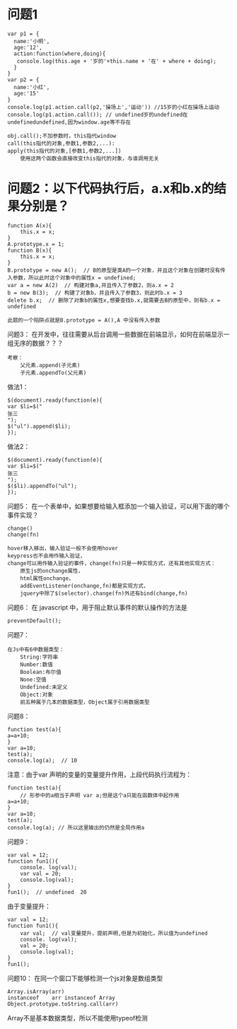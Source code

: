 # 问题1
    var p1 = {
      name:'小明',
      age:'12',
      action:function(where,doing){
       console.log(this.age + '岁的'+this.name + '在' + where + doing);
      }  
    }
    var p2 = {
      name:'小红',
      age:'15'
    }
    console.log(p1.action.call(p2,'操场上','运动')) //15岁的小红在操场上运动
    console.log(p1.action.call()); // undefined岁的undefined在undefinedundefined,因为window.age等不存在

    obj.call();不加参数时，this指代window
    call(this指代的对象,参数1,参数2,...):
    apply(this指代的对象,[参数1,参数2,...])
        使用这两个函数会直接改变this指代的对象，与谁调用无关

# 问题2：以下代码执行后，a.x和b.x的结果分别是？
    function A(x){
        this.x = x;
    }
    A.prototype.x = 1;
    function B(x){
        this.x = x;
    }
    B.prototype = new A();  // B的原型是类A的一个对象，并且这个对象在创建时没有传入参数，所以此时这个对象中的属性x = undefined;
    var a = new A(2)  // 构建对象a,并且传入了参数2，则a.x = 2
    b = new B(3);  // 构建了对象b，并且传入了参数3，则此时b.x = 3
    delete b.x;  // 删除了对象b的属性x,想要查找b.x,就需要去B的原型中，则有b.x = undefined

    此题的一个陷阱点就是B.prototype = A(),A 中没有传入参数

问题3：
在开发中，往往需要从后台调用一些数据在前端显示，如何在前端显示一组无序的数据？？？

    考察：
        父元素.append(子元素)
        子元素.appendTo(父元素)

做法1：

    $(document).ready(function(e){
    var $li=$("
    张三
    ");
    $("ul").append($li);
    });

做法2：

    $(document).ready(function(e){
    var $li=$("
    张三
    ");
    $($li).appendTo("ul");
    });

问题5：
在一个表单中，如果想要给输入框添加一个输入验证，可以用下面的哪个事件实现？

    change()
    change(fn)

    hover移入移出，输入验证一般不会使用hover
    keypress也不会用作输入验证，
    change可以用作输入验证的事件，change(fn)只是一种实现方式，还有其他实现方式：
        原生js的onchange属性，
        html属性onchange，
        addEventListener(onchange,fn)都是实现方式，
        jquery中除了$(selector).change(fn)外还有bind(change,fn) 

问题6：
 在 javascript 中，用于阻止默认事件的默认操作的方法是 

    preventDefault();

问题7：

    在Js中有6中数据类型：
        String:字符串
        Number:数值
        Boolean:布尔值
        None:空值
        Undefined:未定义
        Object:对象
        前五种属于几本的数据类型，Object属于引用数据类型

问题8：

    function test(a){
    a=a+10;
    }
    var a=10;
    test(a);
    console.log(a);  // 10

注意：由于var 声明的变量的变量提升作用，上段代码执行流程为：

    function test(a){
        // 形参中的a相当于声明 var a;但是这个a只能在函数体中起作用
    a=a+10;
    }
    var a=10;
    test(a);
    console.log(a); // 所以这里输出的仍然是全局作用a

问题9：

    var val = 12;
    function fun1(){
        console. log(val);
        var val = 20;
        console.log(val);
    }
    fun1();  // undefined  20


由于变量提升：

    var val = 12;
    function fun1(){
        var val;  // val变量提升，提前声明,但是为初始化，所以值为undefined
        console. log(val);
        val = 20;
        console.log(val);
    }
    fun1();

问题10：
在同一个窗口下能够检测一个js对象是数组类型

    Array.isArray(arr)
    instanceof    arr instanceof Array
    Object.prototype.toString.call(arr)

Array不是基本数据类型，所以不能使用typeof检测



